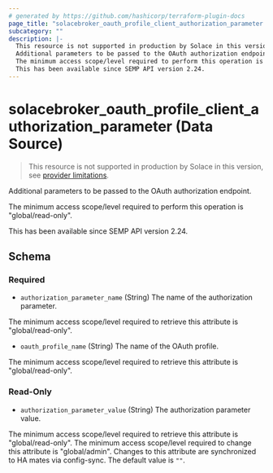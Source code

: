 ```yaml
---
# generated by https://github.com/hashicorp/terraform-plugin-docs
page_title: "solacebroker_oauth_profile_client_authorization_parameter Data Source - solacebroker"
subcategory: ""
description: |-
  This resource is not supported in production by Solace in this version, see provider limitations.
  Additional parameters to be passed to the OAuth authorization endpoint.
  The minimum access scope/level required to perform this operation is "global/read-only".
  This has been available since SEMP API version 2.24.
---
```


# solacebroker_oauth_profile_client_authorization_parameter (Data Source)

> This resource is not supported in production by Solace in this version, see [provider limitations](https://registry.terraform.io/providers/SolaceProducts/solacebroker/latest/docs#limitations).

Additional parameters to be passed to the OAuth authorization endpoint.



The minimum access scope/level required to perform this operation is "global/read-only".

This has been available since SEMP API version 2.24.



<!-- schema generated by tfplugindocs -->
## Schema

### Required

- `authorization_parameter_name` (String) The name of the authorization parameter.

The minimum access scope/level required to retrieve this attribute is "global/read-only".
- `oauth_profile_name` (String) The name of the OAuth profile.

The minimum access scope/level required to retrieve this attribute is "global/read-only".

### Read-Only

- `authorization_parameter_value` (String) The authorization parameter value.

The minimum access scope/level required to retrieve this attribute is "global/read-only". The minimum access scope/level required to change this attribute is "global/admin". Changes to this attribute are synchronized to HA mates via config-sync. The default value is `""`.
